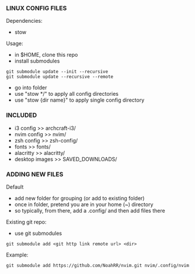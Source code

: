 ### LINUX CONFIG FILES
Dependencies:
- stow

Usage:
- in $HOME, clone this repo
- install submodules
```
git submodule update --init --recursive
git submodule update --recursive --remote
```
- go into folder
- use "stow */" to apply all config directories
- use "stow {dir name}" to apply single config directory

### INCLUDED
- i3 config >> archcraft-i3/
- nvim config >> nvim/
- zsh config >> zsh-config/
- fonts >> fonts/
- alacritty >> alacritty/
- desktop images >> SAVED_DOWNLOADS/

### ADDING NEW FILES
Default
- add new folder for grouping (or add to existing folder)
- once in folder, pretend you are in your home (~) directory
- so typically, from there, add a .config/ and then add files there

Existing git repo:
- use git submodules
```
git submodule add <git http link remote url> <dir>
```
Example:
```
git submodule add https://github.com/NoahRR/nvim.git nvim/.config/nvim
```
